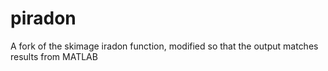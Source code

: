 # piradon
A fork of the skimage iradon function, modified so that the output matches results from MATLAB